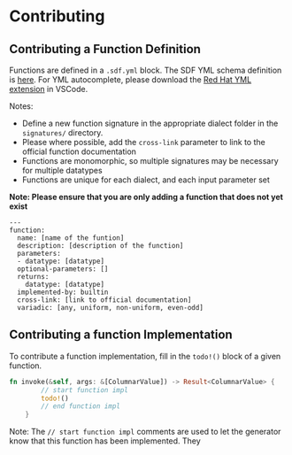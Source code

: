 # Contributing


## Contributing a Function Definition
Functions are defined in a `.sdf.yml` block. The SDF YML schema definition is [here](https://cdn.sdf.com/schemas/sdf-schema-1.2.json). For YML autocomplete, please download the [Red Hat YML extension](https://marketplace.visualstudio.com/items?itemName=redhat.vscode-yaml) in VSCode.

Notes:
* Define a new function signature in the appropriate dialect folder in the `signatures/` directory. 
* Please where possible, add the `cross-link` parameter to link to the official function documentation
* Functions are monomorphic, so multiple signatures may be necessary for multiple datatypes
* Functions are unique for each dialect, and each input parameter set

**Note: Please ensure that you are only adding a function that does not yet exist**

```
---
function:
  name: [name of the funtion]
  description: [description of the function]
  parameters:
  - datatype: [datatype]
  optional-parameters: []
  returns:
    datatype: [datatype]
  implemented-by: builtin
  cross-link: [link to official documentation]
  variadic: [any, uniform, non-uniform, even-odd]
```

## Contributing a function Implementation
To contribute a function implementation, fill in the `todo!()` block of a given function.

``` rust
fn invoke(&self, args: &[ColumnarValue]) -> Result<ColumnarValue> {
        // start function impl
        todo!()
        // end function impl
    }
```

Note: The `// start function impl` comments are used to let the generator know that this function has been implemented. They 